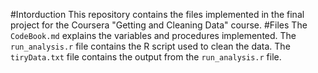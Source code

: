 #Intorduction
This repository contains the files implemented in the final project for the Coursera "Getting and Cleaning Data" course. 
#Files
The `CodeBook.md` explains the variables and procedures implemented.
The `run_analysis.r` file contains the R script used to clean the data.
The `tiryData.txt` file contains the output from the `run_analysis.r` file. 
